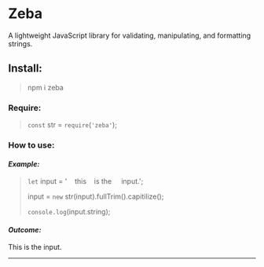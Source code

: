 # Zeba
A lightweight JavaScript library for validating, manipulating, and formatting strings.

## Install:
> npm i zeba

### Require:
> `const` str = `require`(`'zeba'`);

### How to use:
#### _Example:_
> `let` input = '&nbsp;&nbsp;&nbsp;&nbsp;this&nbsp;&nbsp;&nbsp; is the&nbsp;&nbsp;&nbsp;&nbsp; input.';
>
> input = `new` str(input).fullTrim().capitilize();
>
> `console.log`(input.string);
#### _Outcome:_
This is the input.

____

